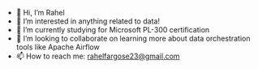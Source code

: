 - 👋 Hi, I’m Rahel
- 👀 I’m interested in anything related to data!
- 🌱 I’m currently studying for Microsoft PL-300 certification
- 💞️ I’m looking to collaborate on learning more about data orchestration tools like Apache Airflow
- 📫 How to reach me: rahelfargose23@gmail.com

<!---
rfargose/rfargose is a ✨ special ✨ repository because its `README.md` (this file) appears on your GitHub profile.
You can click the Preview link to take a look at your changes.
--->
